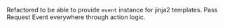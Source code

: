 Refactored to be able to provide `event` instance for jinja2 templates.
Pass Request Event everywhere through action logic.
